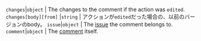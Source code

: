 `changes`|`object` | The changes to the comment if the action was `edited`. `changes[body][from]` |`string` | アクションが`edited`だった場合の、以前のバージョンのbody。 `issue`|`object` | The [issue](/v3/issues/) the comment belongs to. `comment`|`object` | The [comment](/v3/issues/comments/) itself.
